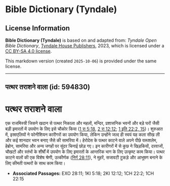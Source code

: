# Bible Dictionary (Tyndale)

## License Information

**Bible Dictionary (Tyndale)** is based on and adapted from: _Tyndale Open Bible Dictionary_, [Tyndale House Publishers](https://tyndaleopenresources.com/), 2023, which is licensed under a [CC BY-SA 4.0 license](https://creativecommons.org/licenses/by-sa/4.0/legalcode.en).

This markdown version (created `2025-10-06`) is provided under the same license.



--------------------------------

## पत्थर तराशने वाला (id: 594830)

पत्थर तराशने वाला
=================

एक राजमिस्त्री जिसने खदान से पत्थर निकाला और महलों, मन्दिर, प्रशासनिक भवनों और बड़े घरों जैसी बड़ी इमारतों में उपयोग के लिए इसे चौकोर किया ([1 रा 5:18](https://ref.ly/1Kgs5:18), [2 रा 12:12](https://ref.ly/2Kgs12:12); [1 इति 22:2, 15](https://ref.ly/1Chr22:2,1Chr22:15))। शुरुआत में, इस्राएलियों ने फोनीशियन कारीगरों का उपयोग किया, लेकिन उन्होंने जल्द ही स्वयं यह कला सीख ली और कई शानदार भवन बनाए जैसे की सामरिया में। हेरोदेस के पत्थर काटने वाले अपने पीछे यरूशलेम, हेब्रोन, सामरिया और अन्य जगहों पर सुंदर चिनाई छोड़ गए। इन कारीगरों में से कुछ ने खिड़कियों, दरवाजों, चौखटों और स्तंभों के शीर्षों में उपयोग के लिए इमारतों के आन्तरिक भाग के लिए उत्कृष्ट काम किया। पत्थर काटने वालों की एक विशेष श्रेणी, उत्कीर्णक ([निर्ग 28:11](https://ref.ly/Exod28:11)), ने मुहरें, सजावटी टुकड़े और आभूषण बनाने के लिए कीमती पत्थरों के साथ काम किया।

* **Associated Passages:** EXO 28:11; 1KI 5:18; 2KI 12:12; 1CH 22:2; 1CH 22:15

